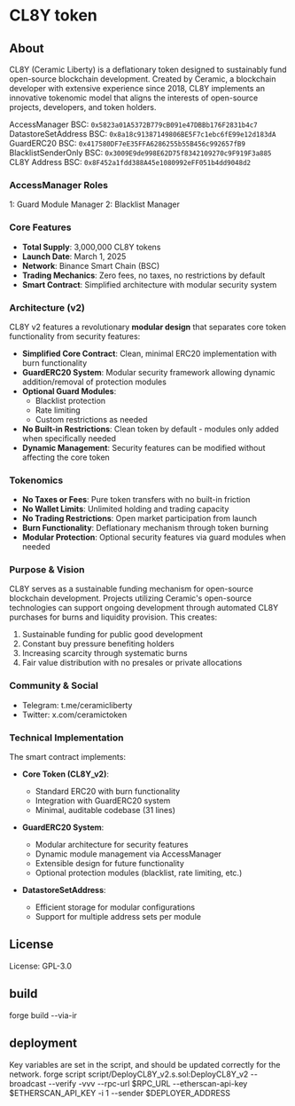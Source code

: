 # CL8Y token

## About

CL8Y (Ceramic Liberty) is a deflationary token designed to sustainably fund open-source blockchain development. Created by Ceramic, a blockchain developer with extensive experience since 2018, CL8Y implements an innovative tokenomic model that aligns the interests of open-source projects, developers, and token holders.

AccessManager BSC: `0x5823a01A5372B779cB091e47DBBb176F2831b4c7`
DatastoreSetAddress BSC: `0x8a18c91387149806BE5F7c1ebc6fE99e12d183dA`
GuardERC20 BSC: `0x417580DF7eE35FFA6286255b55B456c992657fB9`
BlacklistSenderOnly BSC: `0x3009E9de998E62D75f8342109270c9F919F3a885`
CL8Y Address BSC: `0x8F452a1fdd388A45e1080992eFF051b4dd9048d2`

### AccessManager Roles

1: Guard Module Manager
2: Blacklist Manager

### Core Features

- **Total Supply**: 3,000,000 CL8Y tokens
- **Launch Date**: March 1, 2025
- **Network**: Binance Smart Chain (BSC)
- **Trading Mechanics**: Zero fees, no taxes, no restrictions by default
- **Smart Contract**: Simplified architecture with modular security system

### Architecture (v2)

CL8Y v2 features a revolutionary **modular design** that separates core token functionality from security features:

- **Simplified Core Contract**: Clean, minimal ERC20 implementation with burn functionality
- **GuardERC20 System**: Modular security framework allowing dynamic addition/removal of protection modules
- **Optional Guard Modules**:
  - Blacklist protection
  - Rate limiting
  - Custom restrictions as needed
- **No Built-in Restrictions**: Clean token by default - modules only added when specifically needed
- **Dynamic Management**: Security features can be modified without affecting the core token

### Tokenomics

- **No Taxes or Fees**: Pure token transfers with no built-in friction
- **No Wallet Limits**: Unlimited holding and trading capacity
- **No Trading Restrictions**: Open market participation from launch
- **Burn Functionality**: Deflationary mechanism through token burning
- **Modular Protection**: Optional security features via guard modules when needed

### Purpose & Vision

CL8Y serves as a sustainable funding mechanism for open-source blockchain development. Projects utilizing Ceramic's open-source technologies can support ongoing development through automated CL8Y purchases for burns and liquidity provision. This creates:

1. Sustainable funding for public good development
2. Constant buy pressure benefiting holders
3. Increasing scarcity through systematic burns
4. Fair value distribution with no presales or private allocations

### Community & Social

- Telegram: t.me/ceramicliberty
- Twitter: x.com/ceramictoken

### Technical Implementation

The smart contract implements:

- **Core Token (CL8Y_v2)**:

  - Standard ERC20 with burn functionality
  - Integration with GuardERC20 system
  - Minimal, auditable codebase (31 lines)

- **GuardERC20 System**:

  - Modular architecture for security features
  - Dynamic module management via AccessManager
  - Extensible design for future functionality
  - Optional protection modules (blacklist, rate limiting, etc.)

- **DatastoreSetAddress**:
  - Efficient storage for modular configurations
  - Support for multiple address sets per module

## License

License: GPL-3.0

## build

forge build --via-ir

## deployment

Key variables are set in the script, and should be updated correctly for the network.
forge script script/DeployCL8Y_v2.s.sol:DeployCL8Y_v2 --broadcast --verify -vvv --rpc-url $RPC_URL --etherscan-api-key $ETHERSCAN_API_KEY -i 1 --sender $DEPLOYER_ADDRESS
